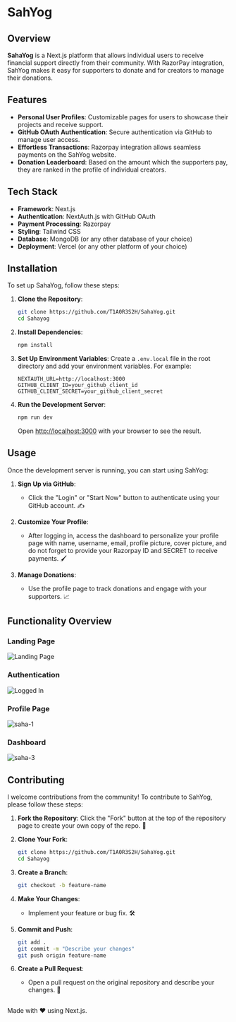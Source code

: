 # SahYog

## Overview

**SahaYog** is a Next.js platform that allows individual users to receive financial support directly from their community. With RazorPay integration, SahYog makes it easy for supporters to donate and for creators to manage their donations.

## Features

- **Personal User Profiles**: Customizable pages for users to showcase their projects and receive support.
- **GitHub OAuth Authentication**: Secure authentication via GitHub to manage user access.
- **Effortless Transactions**: Razorpay integration allows seamless payments on the SahYog website.
- **Donation Leaderboard**: Based on the amount which the supporters pay, they are ranked in the profile of individual creators.

## Tech Stack

- **Framework**: Next.js
- **Authentication**: NextAuth.js with GitHub OAuth
- **Payment Processing**: Razorpay
- **Styling**: Tailwind CSS
- **Database**: MongoDB (or any other database of your choice)
- **Deployment**: Vercel (or any other platform of your choice)

## Installation

To set up SahaYog, follow these steps:

1. **Clone the Repository**:
    ```bash
    git clone https://github.com/T1A0R3S2H/SahaYog.git
    cd Sahayog
    ```

2. **Install Dependencies**:
    ```bash
    npm install
    ```

3. **Set Up Environment Variables**:
    Create a `.env.local` file in the root directory and add your environment variables. For example:
    ```env
    NEXTAUTH_URL=http://localhost:3000
    GITHUB_CLIENT_ID=your_github_client_id
    GITHUB_CLIENT_SECRET=your_github_client_secret
    ```

4. **Run the Development Server**:
    ```bash
    npm run dev
    ```
    Open [http://localhost:3000](http://localhost:3000) with your browser to see the result.

## Usage

Once the development server is running, you can start using SahYog:

1. **Sign Up via GitHub**:
    - Click the "Login" or "Start Now" button to authenticate using your GitHub account. ✍️

2. **Customize Your Profile**:
    - After logging in, access the dashboard to personalize your profile page with name, username, email, profile picture, cover picture, and do not forget to provide your Razorpay ID and SECRET to receive payments. 🖌️

3. **Manage Donations**:
    - Use the profile page to track donations and engage with your supporters. 📈

## Functionality Overview

### Landing Page
![Landing Page](https://github.com/T1A0R3S2H/SahYog/assets/123285559/746fcd99-5050-4d63-bb0b-feddd8e82e55)

### Authentication
![Logged In](https://github.com/T1A0R3S2H/SahYog/assets/123285559/2ba02e6f-2857-457e-b195-552821d12f66)

### Profile Page
![saha-1](https://github.com/T1A0R3S2H/SahYog/assets/123285559/357c2fd5-0566-461c-bb92-650ae27ac22b)

### Dashboard
![saha-3](https://github.com/T1A0R3S2H/SahYog/assets/123285559/50a2d595-c680-4d83-8460-a4d40bf9a9b1)

## Contributing

I welcome contributions from the community! To contribute to SahYog, please follow these steps:

1. **Fork the Repository**:
    Click the "Fork" button at the top of the repository page to create your own copy of the repo. 🍴

2. **Clone Your Fork**:
    ```bash
    git clone https://github.com/T1A0R3S2H/SahaYog.git
    cd Sahayog
    ```

3. **Create a Branch**:
    ```bash
    git checkout -b feature-name
    ```

4. **Make Your Changes**:
    - Implement your feature or bug fix. 🛠️

5. **Commit and Push**:
    ```bash
    git add .
    git commit -m "Describe your changes"
    git push origin feature-name
    ```

6. **Create a Pull Request**:
    - Open a pull request on the original repository and describe your changes. 🔄

## 

Made with ❤️ using Next.js.
